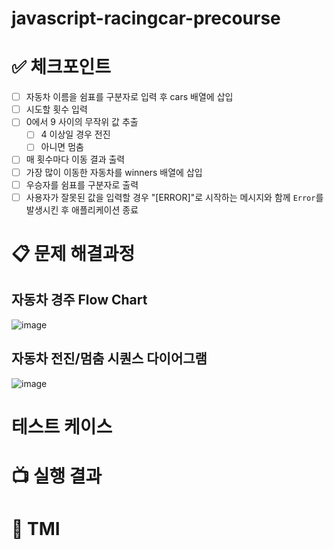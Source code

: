 # javascript-racingcar-precourse

# ✅ 체크포인트

- [ ] 자동차 이름을 쉼표를 구분자로 입력 후 cars 배열에 삽입
- [ ] 시도할 횟수 입력
- [ ] 0에서 9 사이의 무작위 값 추출
  - [ ] 4 이상일 경우 전진
  - [ ] 아니면 멈춤
- [ ] 매 횟수마다 이동 결과 출력
- [ ] 가장 많이 이동한 자동차를 winners 배열에 삽입
- [ ] 우승자를 쉼표를 구분자로 출력
- [ ] 사용자가 잘못된 값을 입력할 경우 "[ERROR]"로 시작하는 메시지와 함께 `Error`를 발생시킨 후 애플리케이션 종료

# 📋 문제 해결과정

## 자동차 경주 Flow Chart

![image](https://github.com/user-attachments/assets/bc5225f5-4839-4ea2-87e3-0ed65590491e)

## 자동차 전진/멈춤 시퀀스 다이어그램

![image](https://github.com/user-attachments/assets/dd3f6e08-04d2-49ca-b88e-3cbe700fbbb1)


# 테스트 케이스

# 📺 실행 결과

# 📕 TMI
